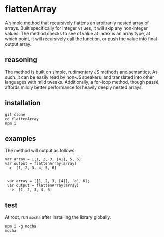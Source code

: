 flattenArray
========

A simple method that recursively flattens an arbitrarily nested array of arrays. Built specifically for integer values, it will skip any non-integer values. The method checks to see of value at index is an array type, at which point, it will recursively call the function, or push the value into final output array.

## reasoning

The method is built on simple, rudimentary JS methods and semantics. As such, it can be easily read by non-JS speakers, and translated into other languages with mild tweaks. Additionally, a for-loop method, though passé, affords mildly better performance for heavily deeply nested arrays.  

## installation

```
git clone
cd flattenArray
npm i
```

## examples

The method will output as follows:

```
var array = [[1, 2, 3, [4]], 5, 6];
var output = flattenArray(array)
 ->  [1, 2, 3, 4, 5, 6]


 var array = [[1, 2, 3, [4]], 'a', 6];
 var output = flattenArray(array)
  ->  [1, 2, 3, 4, 6]
```

## test

At root, run `mocha` after installing the library globally.

```
npm i -g mocha
mocha
```
